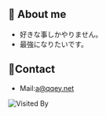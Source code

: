 ## 🍊 About me

- 好きな事しかやりません。
- 最強になりたいです。

  
 ## 📩Contact
 
 - Mail:a@qqey.net

![Visited By](https://count.getloli.com/get/@hihumikan?theme=rule34)




